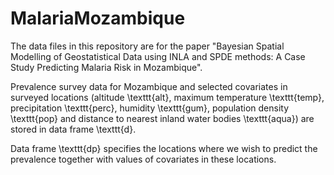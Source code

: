 # MalariaMozambique
The data files in this repository are for the paper "Bayesian Spatial Modelling of Geostatistical Data using INLA and SPDE methods: A Case Study Predicting Malaria Risk in Mozambique".

Prevalence survey data for Mozambique and selected covariates in surveyed locations (altitude \texttt{alt}, maximum temperature \texttt{temp}, precipitation \texttt{perc}, humidity \texttt{gum}, population density \texttt{pop} and distance to nearest inland water bodies \texttt{aqua}) are stored in data frame \texttt{d}.

Data frame \texttt{dp} specifies the locations where we wish to predict the prevalence together with values of covariates in these locations.
